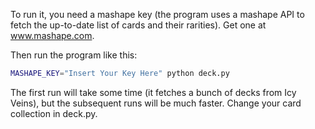 To run it, you need a mashape key (the program uses a mashape API to fetch the
up-to-date list of cards and their rarities). Get one at www.mashape.com.

Then run the program like this:
```bash
MASHAPE_KEY="Insert Your Key Here" python deck.py
```

The first run will take some time (it fetches a bunch of decks from Icy Veins),
but the subsequent runs will be much faster. Change your card collection in
deck.py.
